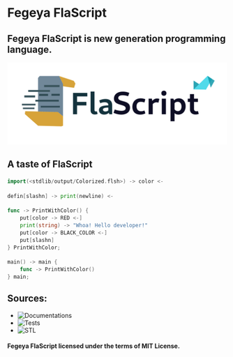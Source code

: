 # Fegeya FlaScript
## Fegeya FlaScript is new generation programming language.

![FlaScript](docs/resource/FlaScript.png)

## A taste of FlaScript
```go
import(<stdlib/output/Colorized.flsh>) -> color <-

defin[slashn] -> print(newline) <-

func -> PrintWithColor() {
    put[color -> RED <-]
    print(string) -> "Whoa! Hello developer!" 
    put[color -> BLACK_COLOR <-]
    put[slashn]
} PrintWithColor;

main() -> main {
    func -> PrintWithColor()
} main;
```

## Sources:
* ![Documentations](docs/documentation/)
* ![Tests](test/)
* ![STL](stdlib/)


#### Fegeya FlaScript licensed under the terms of MIT License.
